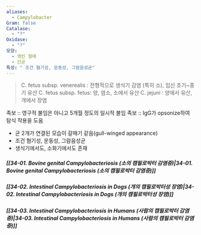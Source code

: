 ```yaml
---
aliases:
  - Campylobacter
Gram: false
Catalase:
  - "?"
Oxidase:
  - "?"
모양:
  - 꺾인 형태
  - 간균
특성: " 조건 혐기성, 운동성, 그람음성균"
---
```

> C. fetus subsp. venerealis : 전형적으로 생식기 감염 (특히 소), 임신 초기~중기 유산
> C. fetus subsp. fetus: 양, 염소, 소에서 유산
> C. jejuni :  양에서 유산, 개에서 장염

족보 :: 영구적 불임은 아니고 5개월 정도의 일시적 불임
족보 :: IgG가 opsonize하여 탐식 작용을 도움

- 균 2개가 연결된 모습이 갈매기 같음(gull-winged appearance)
- 조건 혐기성, 운동성, 그람음성균
- 생식기에서도, 소화기에서도 존재

##### [[34-01. Bovine genital Campylobacteriosis (소의 캠필로박터 감염증)|34-01. Bovine genital Campylobacteriosis (소의 캠필로박터 감염증)]]
##### [[34-02. Intestinal Campylobacteriosis in Dogs (개의 캠필로박터성 장염)|34-02. Intestinal Campylobacteriosis in Dogs (개의 캠필로박터성 장염)]]
##### [[34-03. Intestinal Campylobacteriosis in Humans (사람의 캠필로박터 감염증)|34-03. Intestinal Campylobacteriosis in Humans (사람의 캠필로박터 감염증)]]
